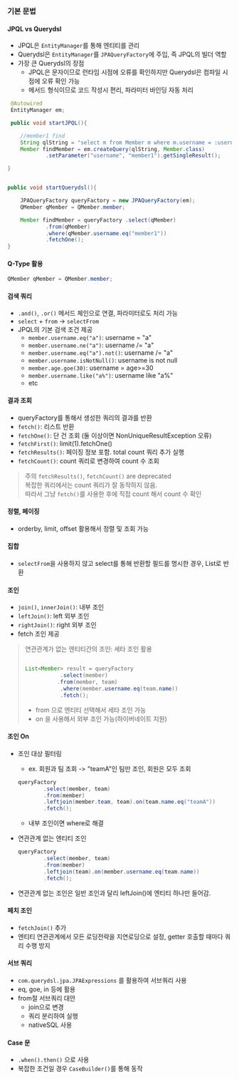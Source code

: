 ### 기본 문법

#### JPQL vs Querydsl


- JPQL은 `EntityManager`를 통해 엔티티를 관리
- Querydsl은 `EntityManager`를 `JPAQueryFactory`에 주입, 즉 JPQL의 빌더 역할
- 가장 큰 Querydsl의 장점
    - JPQL은 문자이므로 런타임 시점에 오류를 확인하지만 Querydsl은 컴파일 시점에 오류 확인 가능
    - 메서드 형식이므로 코드 작성시 편리, 파라미터 바인딩 자동 처리


```java
 @Autowired
 EntityManager em;

 public void startJPQL(){

    //member1 find
    String qlString = "select m from Member m where m.username = :username";
    Member findMember = em.createQuery(qlString, Member.class)
            .setParameter("username", "member1").getSingleResult();

}


public void startQuerydsl(){

    JPAQueryFactory queryFactory = new JPAQueryFactory(em); 
	QMember qMember = QMember.member;

    Member findMember = queryFactory .select(qMember)
            .from(qMember)
            .where(qMember.username.eq("member1"))
            .fetchOne(); 
}
```

#### Q-Type 활용

```java
QMember qMember = QMember.member;

```
#### 검색 쿼리
- `.and()`, `.or()` 메서드 체인으로 연결, 파라미터로도 처리 가능
- `select` + `from` -> `selectFrom`
- JPQL의 기본 검색 조건 제공
    - `member.username.eq("a")`: username = "a"
    - `member.username.ne("a")`: username /= "a"
    - `member.username.eq("a").not()`: username /= "a"
    - `member.username.isNotNull()`: username is not null
    - `member.age.goe(30)`: username = age>=30
    - `member.username.like("a%")`: username like "a%"
    - etc

#### 결과 조회
- queryFactory를 통해서 생성한 쿼리의 결과를 반환
- `fetch()`: 리스트 반환
- `fetchOne()`: 단 건 조회 (둘 이상이면 NonUniqueResultException 오류)
- `fetchFirst()`: limit(1).fetchOne()
- `fetchResults()`: 페이징 정보 포함. total count 쿼리 추가 실행
- `fetchCount()`: count 쿼리로 변경하여 count 수 조회

> 주의
> `fetchResults()`, `fetchCount()` are deprecated<br>
> 복잡한 쿼리에서는 count 쿼리가 잘 동작하지 않음.<br>
> 따라서 그냥 `fetch()`를 사용한 후에 직접 count 해서 count 수 확인

#### 정렬, 페이징
- orderby, limit, offset 활용해서 정렬 및 조회 가능

#### 집합
- `selectFrom`을 사용하지 않고 select를 통해 반환할 필드를 명시한 경우, List<Tuple>로 반환

#### 조인
- `join()`, `innerJoin()`: 내부 조인
- `leftJoin()`: left 외부 조인
- `rightJoin()`: right 외부 조인
- fetch 조인 제공


> 연관관계가 없는 엔티티간의 조인: 세타 조인 활용
>
>```java
>
>List<Member> result = queryFactory
>            .select(member)
>           .from(member, team)
>            .where(member.username.eq(team.name))
>            .fetch();
>
>```
> - from 으로 엔티티 선택해서 세타 조인 가능
> - on 을 사용해서 외부 조인 가능(하이버네이트 지원)

#### 조인 On
	
- 조인 대상 필터링
    - ex. 회원과 팀 조회 -> "teamA"인 팀만 조인, 회원은 모두 조회
   
	```java
    queryFactory
            .select(member, team)
            .from(member)
            .leftjoin(member.team, team).on(team.name.eq("teamA"))
            .fetch();
    ```
    - 내부 조인이면 where로 해결
- 연관관계 없는 엔티티 조인
    ```java
    queryFactory
            .select(member, team)
            .from(member)
            .leftjoin(team).on(member.username.eq(team.name))
            .fetch();
    ```
- 연관관계 없는 조인은 일반 조인과 달리 leftJoin()에 엔티티 하나만 들어감.

#### 페치 조인

- `fetchJoin()` 추가
- 엔티티 연관관계에서 모든 로딩전략을 지연로딩으로 설정, getter 호출할 때마다 쿼리 수행 방지

#### 서브 쿼리

- `com.querydsl.jpa.JPAExpressions` 를 활용하여 서브쿼리 사용
- eq, goe, in 등에 활용
- from절 서브쿼리 대안
    - join으로 변경
    - 쿼리 분리하여 실행
    - nativeSQL 사용

#### Case 문
- `.when().then()` 으로 사용
- 복잡한 조건일 경우 `CaseBuilder()`를 통해 동작

